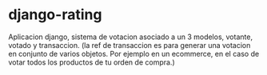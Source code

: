 # django-rating

Aplicacion django, sistema de votacion asociado a un 3 modelos, votante, votado y transaccion. (la ref de transaccion es para generar una votacion en conjunto de varios objetos. Por ejemplo en un ecommerce, en el caso de votar todos los productos de tu orden de compra.)